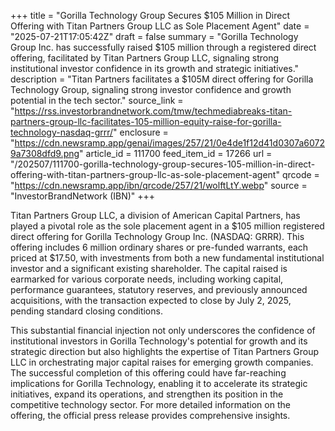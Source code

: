 +++
title = "Gorilla Technology Group Secures $105 Million in Direct Offering with Titan Partners Group LLC as Sole Placement Agent"
date = "2025-07-21T17:05:42Z"
draft = false
summary = "Gorilla Technology Group Inc. has successfully raised $105 million through a registered direct offering, facilitated by Titan Partners Group LLC, signaling strong institutional investor confidence in its growth and strategic initiatives."
description = "Titan Partners facilitates a $105M direct offering for Gorilla Technology Group, signaling strong investor confidence and growth potential in the tech sector."
source_link = "https://rss.investorbrandnetwork.com/tmw/techmediabreaks-titan-partners-group-llc-facilitates-105-million-equity-raise-for-gorilla-technology-nasdaq-grrr/"
enclosure = "https://cdn.newsramp.app/genai/images/257/21/0e4de1f12d41d0307a60729a7308dfd9.png"
article_id = 111700
feed_item_id = 17266
url = "/202507/111700-gorilla-technology-group-secures-105-million-in-direct-offering-with-titan-partners-group-llc-as-sole-placement-agent"
qrcode = "https://cdn.newsramp.app/ibn/qrcode/257/21/wolftLtY.webp"
source = "InvestorBrandNetwork (IBN)"
+++

<p>Titan Partners Group LLC, a division of American Capital Partners, has played a pivotal role as the sole placement agent in a $105 million registered direct offering for Gorilla Technology Group Inc. (NASDAQ: GRRR). This offering includes 6 million ordinary shares or pre-funded warrants, each priced at $17.50, with investments from both a new fundamental institutional investor and a significant existing shareholder. The capital raised is earmarked for various corporate needs, including working capital, performance guarantees, statutory reserves, and previously announced acquisitions, with the transaction expected to close by July 2, 2025, pending standard closing conditions.</p><p>This substantial financial injection not only underscores the confidence of institutional investors in Gorilla Technology's potential for growth and its strategic direction but also highlights the expertise of Titan Partners Group LLC in orchestrating major capital raises for emerging growth companies. The successful completion of this offering could have far-reaching implications for Gorilla Technology, enabling it to accelerate its strategic initiatives, expand its operations, and strengthen its position in the competitive technology sector. For more detailed information on the offering, the official press release provides comprehensive insights.</p>